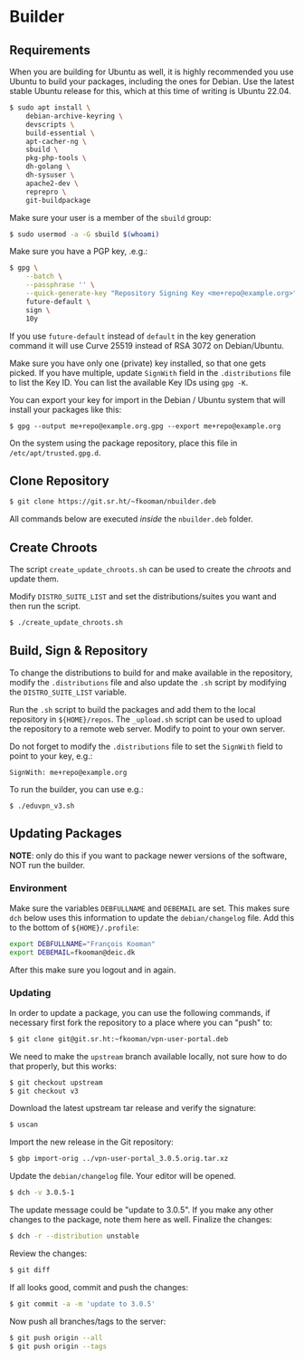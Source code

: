 # Builder

## Requirements

When you are building for Ubuntu as well, it is highly recommended you use 
Ubuntu to build your packages, including the ones for Debian. Use the latest 
stable Ubuntu release for this, which at this time of writing is Ubuntu 22.04.

```bash
$ sudo apt install \
    debian-archive-keyring \
    devscripts \
    build-essential \
    apt-cacher-ng \
    sbuild \
    pkg-php-tools \
    dh-golang \
    dh-sysuser \
    apache2-dev \
    reprepro \
    git-buildpackage
```

Make sure your user is a member of the `sbuild` group:

```bash
$ sudo usermod -a -G sbuild $(whoami)
```

Make sure you have a PGP key, .e.g.:

```bash
$ gpg \
    --batch \
    --passphrase '' \
    --quick-generate-key "Repository Signing Key <me+repo@example.org>" \
    future-default \
    sign \
    10y
```

If you use `future-default` instead of `default` in the key generation command 
it will use Curve 25519 instead of RSA 3072 on Debian/Ubuntu.

Make sure you have only one (private) key installed, so that one gets picked. 
If you have multiple, update `SignWith` field in the `.distributions` file to 
list the Key ID. You can list the available Key IDs using `gpg -K`.

You can export your key for import in the Debian / Ubuntu system that will 
install your packages like this:

```
$ gpg --output me+repo@example.org.gpg --export me+repo@example.org
```

On the system using the package repository, place this file in 
`/etc/apt/trusted.gpg.d`.

## Clone Repository

```bash
$ git clone https://git.sr.ht/~fkooman/nbuilder.deb
```

All commands below are executed _inside_ the `nbuilder.deb` folder.

## Create Chroots

The script `create_update_chroots.sh` can be used to create the _chroots_ and
update them.

Modify `DISTRO_SUITE_LIST` and set the distributions/suites you want and then
run the script.

```bash
$ ./create_update_chroots.sh
```

## Build, Sign & Repository

To change the distributions to build for and make available in the repository, 
modify the `.distributions` file and also update the `.sh` script by modifying
the `DISTRO_SUITE_LIST` variable.

Run the `.sh` script to build the packages and add them to the local repository
in `${HOME}/repos`. The `_upload.sh` script can be used to upload the 
repository to a remote web server. Modify to point to your own server.

Do not forget to modify the `.distributions` file to set the `SignWith` field 
to point to your key, e.g.:

```
SignWith: me+repo@example.org
```

To run the builder, you can use e.g.:

```
$ ./eduvpn_v3.sh
```

## Updating Packages

**NOTE**: only do this if you want to package newer versions of the software,
NOT run the builder.

### Environment

Make sure the variables `DEBFULLNAME` and `DEBEMAIL` are set. This makes sure 
`dch` below uses this information to update the `debian/changelog` file. Add 
this to the bottom of `${HOME}/.profile`:

```bash
export DEBFULLNAME="François Kooman"
export DEBEMAIL=fkooman@deic.dk
```

After this make sure you logout and in again.

### Updating

In order to update a package, you can use the following commands, if necessary
first fork the repository to a place where you can "push" to:

```bash
$ git clone git@git.sr.ht:~fkooman/vpn-user-portal.deb
```

We need to make the `upstream` branch available locally, not sure how to do
that properly, but this works:

```bash
$ git checkout upstream
$ git checkout v3
```

Download the latest upstream tar release and verify the signature:

```bash
$ uscan
```

Import the new release in the Git repository:

```bash
$ gbp import-orig ../vpn-user-portal_3.0.5.orig.tar.xz
```

Update the `debian/changelog` file. Your editor will be opened.

```bash
$ dch -v 3.0.5-1
```

The update message could be "update to 3.0.5". If you make any other changes to
the package, note them here as well. Finalize the changes:

```bash
$ dch -r --distribution unstable
```

Review the changes:

```bash
$ git diff
```

If all looks good, commit and push the changes:

```bash
$ git commit -a -m 'update to 3.0.5'
```

Now push all branches/tags to the server:

```bash
$ git push origin --all
$ git push origin --tags
```
